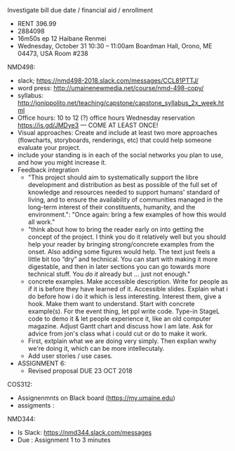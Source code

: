 Investigate bill due date / financial aid / enrollment

- RENT 396.99
- 2884098
- 16m50s ep 12 Haibane Renmei
- Wednesday, October 31
10:30 – 11:00am
Boardman Hall, Orono, ME 04473, USA Room #238

NMD498:
- slack; https://nmd498-2018.slack.com/messages/CCL81PTTJ/
- word press: http://umainenewmedia.net/course/nmd-498-copy/
- syllabus: http://jonippolito.net/teaching/capstone/capstone_syllabus_2x_week.html
- Office hours: 10 to 12 (?) office hours Wednesday reservation https://is.gd/JMDye3 — COME AT LEAST ONCE!
- Visual approaches: Create and include at least two more approaches (flowcharts, storyboards, renderings, etc) that could help someone evaluate your project.
- include your standing is in each of the social networks you plan to use, and how you might increase it. 
- Feedback integration
  - "This project should aim to systematically support the libre development and distribution as best as possible of the full set of knowledge and resources needed to support humans' standard of living, and to ensure the availability of communities managed in the long-term interest of their constituents, humanity, and the environment.": "Once again: bring a few examples of how this would all work."
  - "think about how to bring the reader early on into getting the concept of the project. I think you do it relatively well but you should help your reader by bringing strong/concrete examples from the onset. Also adding some figures would help. The text just feels a little bit too “dry” and technical. You can start with making it more digestable, and then in later sections you can go towards more technical stuff. You *do it* already but … just not enough."
  - concrete examples. Make accessible description. Write for people as if it is before they have learned of it. Accessible slides. Explain what i do before how i do it which is less interesting. Interest them, give a hook. Make them want to understand. Start with concrete example(s). For the event thing, let ppl write code. Type-in StageL code to demo it & let people experience it, like an old computer magazine. Adjust Gantt chart and discuss how I am late. Ask for advice from jon's class what i could cut or do to make it work.
  - First, extplain what we are doing very simply. Then explian wwhy we're doing it, which can be more intellecutaly.
  - Add user stories / use cases.
- ASSIGNMENT 6:
  - Revised proposal DUE 23 OCT 2018

COS312: 
- Assignenmnts on Black board (https://my.umaine.edu)
- assigments :

NMD344:
- Is Slack: https://nmd344.slack.com/messages
- Due : Assignment 1 to 3 minutes


